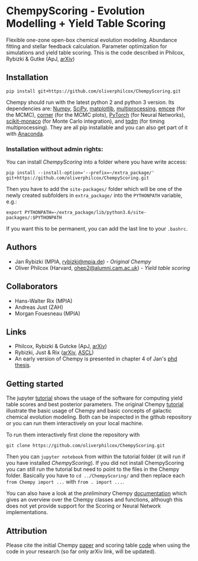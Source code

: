 # ChempyScoring - Evolution Modelling + Yield Table Scoring
Flexible one-zone open-box chemical evolution modeling. Abundance fitting and stellar feedback calculation. Parameter optimization for simulations and yield table scoring. This is the code described in Philcox, Rybizki & Gutke (ApJ, [arXiv](https://arxiv.org/abs/1712.05686))

## Installation

```
pip install git+https://github.com/oliverphilcox/ChempyScoring.git
```
Chempy should run with the latest python 2 and python 3 version.
Its dependencies are: [Numpy](http://numpy.scipy.org/), [SciPy](http://www.scipy.org/), [matplotlib](http://matplotlib.sourceforge.net/), [multiprocessing](https://docs.python.org/2/library/multiprocessing.html#module-multiprocessing), [emcee](http://dan.iel.fm/emcee/current/) (for the MCMC), [corner](http://corner.readthedocs.io/en/latest/) (for the MCMC plots), [PyTorch](http://pytorch.org/) (for Neural Networks), [scikit-monaco](https://pypi.python.org/pypi/scikit-monaco) (for Monte Carlo integration), and [tqdm](https://pypi.python.org/pypi/tqdm) (for timing multiprocessing). They are all pip installable and you can also get part of it with [Anaconda](https://www.continuum.io/downloads).

### Installation without admin rights:
You can install *ChempyScoring* into a folder where you have write access:
```
pip install --install-option='--prefix=~/extra_package/' git+https://github.com/oliverphilcox/ChempyScoring.git
```
Then you have to add the `site-packages/` folder which will be one of the newly created subfolders in `extra_package/` into the ```PYTHONPATH``` variable, e.g.:
```
export PYTHONPATH=~/extra_package/lib/python3.6/site-packages/:$PYTHONPATH
```
If you want this to be permanent, you can add the last line to your `.bashrc`.


## Authors
- Jan Rybizki (MPIA, rybizki@mpia.de) - *Original Chempy*
- Oliver Philcox (Harvard, ohep2@alumni.cam.ac.uk) - *Yield table scoring*

## Collaborators
- Hans-Walter Rix (MPIA)
- Andreas Just (ZAH)
- Morgan Fouesneau (MPIA)

## Links
- Philcox, Rybizki & Gutcke (ApJ, [arXiv](https://arxiv.org/abs/1712.05686))
- Rybizki, Just & Rix ([arXiv](http://arxiv.org/abs/1702.08729), [ASCL](http://ascl.net/1702.011))
- An early version of Chempy is presented in chapter 4 of Jan's [phd thesis](http://nbn-resolving.de/urn:nbn:de:bsz:16-heidok-199349).

## Getting started
The jupyter [tutorial](https://github.com/oliverphilcox/ChempyScoring/blob/master/Scoring%20%26%20Parameter%20Choice%20Tutorial.ipynb) shows the usage of the software for computing yield table scores and best posterior parameters. The original Chempy [tutorial](https://github.com/oliverphilcox/ChempyScoring/old_tutorials) illustrate the basic usage of Chempy and basic concepts of galactic chemical evolution modeling. Both can be inspected in the github repository or you can run them interactively on your local machine. 

To run them interactively first clone the repository with
```
git clone https://github.com/oliverphilcox/ChempyScoring.git
```
Then you can ```jupyter notebook``` from within the tutorial folder (it will run if you have installed *ChempyScoring*). 
If you did not install ChempyScoring you can still run the tutorial but need to point to the files in the Chempy folder. Basically you have to ```cd ../ChempyScoring/``` and then replace each ```from Chempy import ...``` with ```from . import ...```.

You can also have a look at the *preliminary* Chempy [documentation](http://www.mpia.de/homes/rybizki/html/index.html) which gives an overview over the Chempy classes and functions, although this does not yet provide support for the Scoring or Neural Network implementations.

## Attribution
Please cite the initial Chempy [paper](https://arxiv.org/abs/1702.08729) and scoring table [code](https://arxiv.org/abs/1712.05686) when using the code in your research (so far only arXiv link, will be updated).
